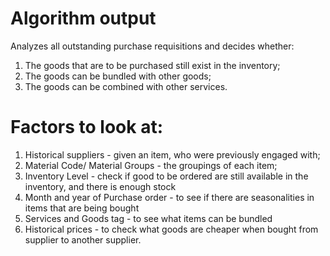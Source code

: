 # Algorithm output
Analyzes all outstanding purchase requisitions and decides whether:

1. The goods that are to be purchased still exist in the inventory;
2. The goods can be bundled with other goods;
3. The goods can be combined with other services. 

# Factors to look at:
1. Historical suppliers - given an item, who were previously engaged with;
2. Material Code/ Material Groups - the groupings of each item;
3. Inventory Level - check if good to be ordered are still available in the inventory, and there is enough stock
4. Month and year of Purchase order - to see if there are seasonalities in items that are being bought
5. Services and Goods tag - to see what items can be bundled
6. Historical prices - to check what goods are cheaper when bought from supplier to another supplier.
